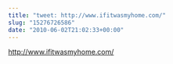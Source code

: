 ```yaml
---
title: "tweet: http://www.ifitwasmyhome.com/"
slug: "15276726586"
date: "2010-06-02T21:02:33+00:00"
---
```

http://www.ifitwasmyhome.com/